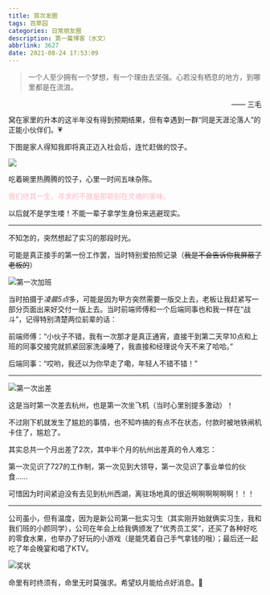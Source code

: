 ```yaml
---
title: 首次发圈
tags: 百草园
categories: 日常朋友圈
description: 第一篇博客（水文）
abbrlink: 3627
date: 2021-08-24 17:53:09
---
```

> 一个人至少拥有一个梦想，有一个理由去坚强。心若没有栖息的地方，到哪里都是在流浪。

​																																					<span style="float:right"> —— 三毛</span>



窝在家里的升本的这半年没有得到预期结果，但有幸遇到一群“同是天涯沦落人”的正能小伙伴们。💗

下图是家人得知我即将真正迈入社会后，连忙赶做的饺子。

![](https://gitee.com/initzzy/blog-image/raw/master/jiaozi.jpg)

吃着碗里热腾腾的饺子，心里一时间五味杂陈。

<font style="color:lightpink;">我们终其一生，寻求的不就是那顿刻在灵魂的家味。</font>

以后就不是学生喽！不能一辈子拿学生身份来逃避现实。

------

不知怎的，突然想起了实习的那段时光。

可能是真正接手的第一份工作罢，当时特别爱拍照记录（~~我是不会告诉你我屏蔽了老板的~~）

![第一次加班](https://gitee.com/initzzy/blog-image/raw/master/加班第一次.jpg)

当时拍摄于<em>凌晨5点</em>多，可能是因为甲方突然需要一版交上去，老板让我赶紧写一部分页面出来好交付一版上去。当时前端师傅和一个后端同事也和我一样在“战斗”，记得特别清楚两位前辈的话：

前端师傅：“小伙子不错，我有一次那才是真正通宵，直接干到第二天早10点和上班的同事交接完就抓紧回家洗澡睡了，我直接和经理说今天不来了哈哈。”

后端同事：“哎哟，我还以为你早走了嘞，年轻人不错不错！”

------

![第一次出差](https://gitee.com/initzzy/blog-image/raw/master/出差第一次.jpg)

这是当时第一次差去杭州，也是第一次坐飞机（当时心里别提多激动）！

不过刚下机就发生了尴尬的事情，也不知咋搞的有点不在状态，付款时被地铁闸机卡住了，尴尬了。

其实总共一个月出差了2次，其中半个月的杭州出差真的令人难忘：

​		第一次见识了727的工作制，第一次见到大领导，第一次见识了事业单位的伙食……

可惜因为时间紧迫没有去见到杭州西湖，离驻场地真的很近啊啊啊啊啊啊！！！

------

公司虽小，但有温度，因为是新公司第一批实习生（其实刚开始就俩实习生，我和我们班的小颜同学），公司在年会上给我俩颁发了“优秀员工奖”，还买了各种好吃的零食水果，也举办了好玩的小游戏（是能凭着自己手气拿钱的哦）；最后还一起吃了年会晚宴和唱了KTV。

![奖状](https://gitee.com/initzzy/blog-image/raw/master/获奖第一次.jpg)

命里有时终须有，命里无时莫强求。希望玖月能给点好消息。🌸

